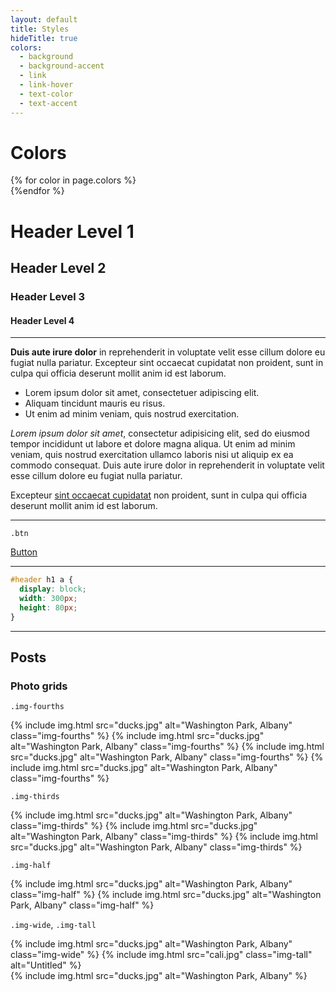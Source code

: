 ```yaml
---
layout: default
title: Styles
hideTitle: true
colors:
  - background
  - background-accent
  - link
  - link-hover
  - text-color
  - text-accent
---
```


# Colors

<div class="swatches">
{% for color in page.colors %}
<div class="swatch-{{color}}"></div>
{%endfor %}
</div>

# Header Level 1

## Header Level 2

### Header Level 3

#### Header Level 4

---

**Duis aute irure dolor** in reprehenderit in voluptate velit esse cillum dolore eu fugiat nulla pariatur. Excepteur sint occaecat cupidatat non proident, sunt in culpa qui officia deserunt mollit anim id est laborum.

- Lorem ipsum dolor sit amet, consectetuer adipiscing elit.
- Aliquam tincidunt mauris eu risus.
- Ut enim ad minim veniam, quis nostrud exercitation.

_Lorem ipsum dolor sit amet_, consectetur adipisicing elit, sed do eiusmod tempor incididunt ut labore et dolore magna aliqua. Ut enim ad minim veniam, quis nostrud exercitation ullamco laboris nisi ut aliquip ex ea commodo consequat. Duis aute irure dolor in reprehenderit in voluptate velit esse cillum dolore eu fugiat nulla pariatur.

Excepteur [sint occaecat cupidatat](../) non proident, sunt in culpa qui officia deserunt mollit anim id est laborum.

---

`.btn`

<a href="../" class="btn">Button</a>

---

```css
#header h1 a {
  display: block;
  width: 300px;
  height: 80px;
}
```

---

## Posts

### Photo grids

`.img-fourths`

<div class="post">
<div class="photos">
{% include img.html src="ducks.jpg" alt="Washington Park, Albany" class="img-fourths" %}
{% include img.html src="ducks.jpg" alt="Washington Park, Albany" class="img-fourths" %}
{% include img.html src="ducks.jpg" alt="Washington Park, Albany" class="img-fourths" %}
{% include img.html src="ducks.jpg" alt="Washington Park, Albany" class="img-fourths" %}
</div>
</div>

`.img-thirds`

<div class="post">
<div class="photos">
{% include img.html src="ducks.jpg" alt="Washington Park, Albany" class="img-thirds" %}
{% include img.html src="ducks.jpg" alt="Washington Park, Albany" class="img-thirds" %}
{% include img.html src="ducks.jpg" alt="Washington Park, Albany" class="img-thirds" %}
</div>
</div>

`.img-half`

<div class="post">
<div class="photos">
{% include img.html src="ducks.jpg" alt="Washington Park, Albany" class="img-half" %}
{% include img.html src="ducks.jpg" alt="Washington Park, Albany" class="img-half" %}
</div>
</div>

`.img-wide`, `.img-tall`

<div class="post">
<div class="photos">
{% include img.html src="ducks.jpg" alt="Washington Park, Albany" class="img-wide" %}
{% include img.html src="cali.jpg" class="img-tall" alt="Untitled" %}
</div>
</div>

<div class="post">
<div class="photos">
{% include img.html src="ducks.jpg" alt="Washington Park, Albany" %}
</div>
</div>
